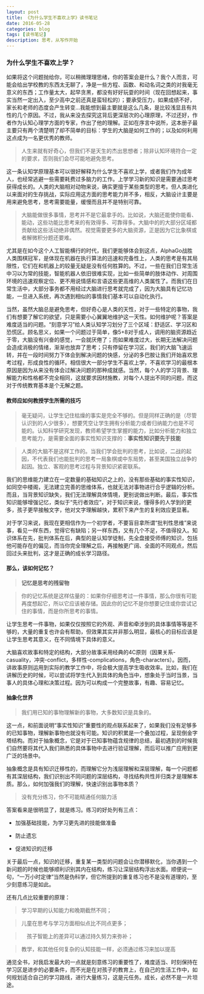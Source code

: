 ```yaml
---
layout: post
title: 《为什么学生不喜欢上学》读书笔记
date: 2016-05-28
categories: blog
tags: [读书笔记]
description: 思考，从写作开始
---
```


### 为什么学生不喜欢上学？

如果将这个问题抛给你，可以稍微理理思绪，你的答案会是什么？我个人而言，可能会给出学校教的东西太无聊了，净是一些方程、函数、和动名词之类的对我毫无意义的东西；工作量太大，起早贪黑，都没有好好玩耍的时间（现在回想起来，事实当然一定出入，至少高中之前还真是蛮轻松的）；要承受压力，如果成绩不好，家长和老师的态度会产生转变...我能想到最主要就是这么几条，是比较浅显且有共性的几个原因。不过，我从来没去探究这背后更深层次的心理原理，不过还好，作者作为认知心理学方面的专家，作出了他的理解。正如在序言中说所，这本册子最主要只有两个清楚明了却不简单的目标：学生的大脑是如何工作的；以及如何利用这点成为一名更优秀的教师。

> 人生来就有好奇心，但我们不是天生的杰出思想者；除非认知环境符合一定的要求，否则我们会尽可能地避免思考。

这一条认知学原理基本可以很好解释为什么学生不喜欢上学，或者我们作为成年人，也经常逃避一些需要耗费过多脑力的工作。上学学习新的知识是需要通过思考获得成长的。人类的大脑相对动物来说，确实更擅于某些类型的思考。但人类进化以来面对的生存挑战，实际应用这方面的思考能力并不多，相反，大脑设计主要是用来避免思考，思考需要能量，缓慢而且并不是特别可靠。

> 大脑能做很多事情，思考并不是它最拿手的。比如说，大脑还能使你能看、能动，这些功能比思考来的有效得多、可靠得多。大脑中的的大部分区域都贡献给这些活动绝非偶然。视觉需要更多的大脑资源，正是因为它比象棋或者解微积分题还要难。

尤其是在如今这个人工智能横行的时代，我们更能够体会到这点，AlphaGo战胜人类围棋冠军，是体现在机器在执行算法的迅速和完备性上，人类的思考是有其局限性，它们在和机器上的较量无疑是没有任何胜算的。不过，一些在我们日常生活中习以为常的技能，智能机器人依旧很难实现，比如一些简单的肢体动作、对周围环境的迅速观察定位、更不用说情感和言语这些更高维的人类属性了。而我们在日常生活中，大部分事务都不用经过大脑进行思考就完成了，因为大脑具有记忆功能，一旦进入系统，再次遇到相似的事情我们基本可以自动化执行。

当然，虽然大脑总是避免思考，但好奇心是人类的天性，对于一些特定的事物，我们有想要了解它的欲望，只是需要小心翼翼地维护这一天性。如何维护呢？答案是难度适当的问题。“刻意学习”给人类认知学习划分了三个区域：舒适区、学习区和恐慌区。顾名思义，如果一个问题过于简单，像5+8对于成人，调用的脑资源趋近于零，大脑没有兴奋的感觉，一会就厌倦了；而如果难度过大，长期无法解决问题会造成消极的情绪，渐渐也放弃了思考；只有停留在学习区，我们的大脑飞速运转，并在一段时间努力下体会到解决问题的快感，分泌的多巴胺让我们开始喜欢思考过程，形成良性的循环。相信很大一部分学生不喜欢上学，不喜欢学习的最根本原因是因为从来没有体会过解决问题的那种成就感。当然，每个人的学习背景、理解能力和性格都不完全相同，这就要求因材施教，对每个人提出不同的问题，而这对于传统教育基本是个无解之题。

#### 教师应如何教授学生所需的技巧

> 毫无疑问，让学生记住枯燥的事实是完全不够的。但是同样正确的是（尽管认识到的人少很多），想要凭空让学生拥有分析能力或者归纳能力也是不可能的。认知科学研究发现，教师希望学生掌握的能力，比如分析能力和独立思考能力，是需要全面的事实性知识支撑的：**事实性知识要先于技能**

> 人类的大脑不是这样工作的。当我们学会批判的思考，比如说，二战的起因，不代表我们也能批判的思考一局象棋或中东局势，甚至美国独立战争的起因。独立、客观的思考过程与背景知识紧密联系。

我们的思维能力建立在一定数量的基础知识之上的，没有那些基础的事实性知识，如同空中楼阁，无法建立完善的思维体系，也就无法对事物进行合乎逻辑的分析。而且，当背景知识缺失，我们无法理解具体情境，更别说做出判断。最后，事实性知识能够增强记忆，类似于“先行者效应”，对于知识来说，懂得多的人学到的更多，孩子更早接触文字，他对文字理解越快，累积下来产生的复利效应更显著。

对于学习来说，我现在更相信作为一个初学者，不要盲目拿所谓“批判性思维”来说事，看见一样东西，觉得它有缺陷；另一样东西，又有几个不足，不值得投入。知识体系在先，批判体系在后，典型的是认知学徒制，先全盘接受师傅的知识，包括他可能存在的偏见，而当你完全理解之后，再接触更广阔、全面的不同观点，然后回过头来批判，这才是正确的成长学习路径。

#### 那么，该如何记忆？

> **记忆是思考的残留物** 

> 你的记忆系统是这样估量的：如果你仔细思考过一件事情，那么你很有可能再度想起它，所以它应该被存储。因此你的记忆不是你想要记住或你尝试记住的事情，而是你所思考的事情。

让学生思考一件事物，如果仅仅按照它的外观、声音和牵涉到的具体事情等等是不够的，大量的重复也许会有帮助，但效果其实并非那么明显，最核心的目标应该是让学生思考其意义，在不同情境下具体的意义。

大脑喜欢故事和特定的结构，大部分故事采用经典的4C原则（因果关系-casuality，冲突-conflict，多样性-complications，角色-characters）。因而，讲故事原则运用到实际的教学工作中，将会极大提高学生吸收效率。比如，我们在讲解历史的时候，可以尝试将学生代入到具体的角色当中，想象处于当时当景，当事人的具体心理和决策过程。因为可以构成一个完整故事，有趣、容易记忆。

#### 抽象化世界

> 我们用已知的事物理解新的事物，大多数知识是具象的。

这一点，和前面说明“事实性知识”重要性的观点联系起来了，如果我们没有足够多的已知事物，理解新事物也就没有可能。知识的积累是一个叠加过程，呈现倒金字塔结构。而对于抽象概念，它是对于已知事物蕴含规律的总结，最初遇到的时候我们自然要将其代入我们熟悉的具体事物中去进行验证理解，而后可以推广应用到更广泛的场景中。

抽象概念是具有知识迁移性的，而理解它分为浅层理解和深层理解，每一个问题都有其深层结构，我们识别出不同问题的深层结构，寻找结构共性并归类才是理解本质。那么，如何加强我们的理解，快速识别出事物本质？

> 没有充分练习，你不可能精通任何脑力活

答案看来是很明显了，就是练习。练习的好处列有三点：

- 加强基础技能，为学习更先进的技能做准备

- 防止遗忘

- 促进知识的迁移

关于最后一点，知识的迁移，重复某一类型的问题会让你潜移默化，当你遇到一个新问题的时候也能够顺利识别其内在结构，练习让深层结构浮出水面。顺便说一句，“一万小时定律”当然是伪科学，但它所提到的重复练习也不是没有道理的，至少刻意练习是如此。

还有几点比较重要的原理：

> 学习早期的认知能力和晚期截然不同；

> 儿童在思考与学习方面相似点比不同点更多；

>　孩子智能上的差异可以通过持久努力来弥补；

> 教学，和其他任何复杂的认知技能一样，必须通过练习来加以提高

通览全书，对我启发最大的一点就是刻意练习的重要性了，难度适当、时刻保持在学习区是进步的必要条件，而不光是在对孩子的教育上，在自己的生活工作中，如何规划适合自己的学习路线，进行大量练习，这是元任务。成长，必然不是一片坦途。
